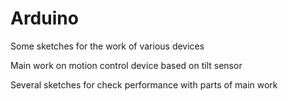 # Arduino
Some sketches for the work of various devices


Main work on motion control device based on tilt sensor

Several sketches for check performance with parts of main work
